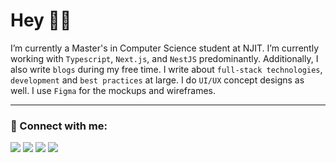 [comment]: <> (<img  alt="liverpool-cover" width="100%" src="https://raw.githubusercontent.com/Boro23-wq/Boro23-wq/master/Dev.png" /> )
  
<h1> Hey 👨‍💻 </h1>

<p align="center">
  
I’m currently a Master's in Computer Science student at NJIT. I’m currently working with `Typescript`, `Next.js`, and `NestJS` predominantly. Additionally, I also write ```blogs``` during my free time. I write about ```full-stack technologies```, ```development``` and ```best practices``` at large. I do `UI/UX` concept designs as well. I use `Figma` for the mockups and wireframes.

</p>


---

### 🤝 Connect with me:

<p>
 <a href="https://sboro.vercel.app/"><img src="https://img.shields.io/badge/portfolio-%beatport.svg?&style=for-the-badge&logo=polymer-project&logoColor=white" height=25></a>
  <a href="https://boro-ui-ux.webflow.io/"><img src="https://img.shields.io/badge/UI/UX-%beatport.svg?color=orange&style=for-the-badge&logo=udacity&logoColor=white" height=25></a> 
  <a href="https://www.linkedin.com/in/sintu-boro/"><img src="https://img.shields.io/badge/linkedin-%230077B5.svg?&style=for-the-badge&logo=linkedin&logoColor=white" height=25></a> 
   <a href="https://sboro2899.medium.com/"><img src="https://img.shields.io/badge/medium-%230077B5.svg?color=black&style=for-the-badge&logo=medium&logoColor=white" height=25></a>
<p/>


<!--
### 👨‍💻 Development Tools:
<p>
  <img><img src="https://img.shields.io/badge/javascript-%beatport.svg?color=yellow&style=for-the-badge&logo=javascript&logoColor=white" height=25></img>
  <img><img src="https://img.shields.io/badge/react-%beatport.svg?color=lightblue&style=for-the-badge&logo=react&logoColor=white" height=25></img>
  <img><img src="https://img.shields.io/badge/Node.js-%beatport.svg?color=green&style=for-the-badge&logo=Node.js&logoColor=white" height=25></img>
  <img><img src="https://img.shields.io/badge/redux-%beatport.svg?color=darkviolet&style=for-the-badge&logo=redux&logoColor=white" height=25></img>
  <img><img src="https://img.shields.io/badge/graphql-%beatport.svg?color=red&style=for-the-badge&logo=graphql&logoColor=white" height=25></img>
  <img><img src="https://img.shields.io/badge/Next.js-%beatport.svg?color=black&style=for-the-badge&logo=Next.js&logoColor=white" height=25></img>
<p/>
**Boro23-wq/Boro23-wq** is a ✨ _special_ ✨ repository because its `README.md` (this file) appears on your GitHub profile.
[comment]: <> (<img><img src="https://img.shields.io/badge/git-%beatport.svg?color=black&style=for-the-badge&logo=github&logoColor=white" height=25></img>)
[comment]: <> (<img><img src="https://img.shields.io/badge/styled components-%beatport.svg?color=purple&style=for-the-badge&logo=styled-components&logoColor=white" height=25></img>)
